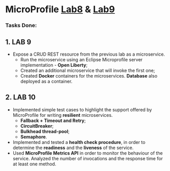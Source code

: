 # MicroProfile [Lab8](https://profs.info.uaic.ro/~acf/tj/labs/lab_09.html) & [Lab9](https://profs.info.uaic.ro/~acf/tj/labs/lab_10.html)

### Tasks Done:
## 1. **LAB 9**
- Expose a CRUD REST resource from the previous lab as a microservice.
  - Run the microservice using an Eclipse Microprofile server implementation - **Open Liberty**;
  - Created an additional microservice that will invoke the first one; 
  - Created **Docker** containers for the microservices. **Database** also deployed as a container.

## 2. **LAB 10**
- Implemented simple test cases to highlight the support offered by MicroProfile for writing **resilient** microservices.
  - **Fallback + Timeout and Retry**; 
  - **CircuitBreaker**;
  - **Bulkhead thread-pool**;
  - **Semaphore**.
- Implemented and tested a **health check procedure**, in order to determine the **readiness** and the **liveness** of the service.
- Used **MicroProfile Metrics API** in order to monitor the behaviour of the service. Analyzed the number of invocations and the response time for at least one method.